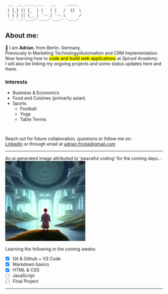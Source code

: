      .-. .-..----..-.   .-.    .----.    
     | {_} || {_  | |   | |   /  {}  \  
     | { } || {__ | `--.| `--.\      /   
     `-' `-'`----'`----'`----' `----'    
## About me: <br>
👋 I am **Adrian**, from Berlin, Germany. <br> Previously in Marketing Technology/Automation and CRM Implementation. <br>
Now learning how to <mark>code and build web applications</mark> at _Spiced Academy_. <br>
I will also be linking my ongoing projects and some status updates here and there.

### Interests
* Business & Economics
* Food and Cuisines (primarily asian)     
* Sports
  * Football
  * Yoga
  * Table Tennis
<br>

Reach out for future collaboration, questions or follow me on: <br>
[LinkedIn](https://www.linkedin.com/in/adrian-fricke-829997123/)
or through email at adrian.fricke@gmail.com

---
An ai generated image attributed to 'peaceful coding' for the coming days... <br>
![Image](8-8qDFAF1FdqIEQbb.png)


Learning the following in the coming weeks:

- [x] Git & Github + VS Code 
- [x] Markdown basics
- [x] HTML & CSS
- [ ] JavaScript
- [ ] Final Project
---
